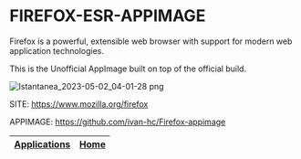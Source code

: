 # FIREFOX-ESR-APPIMAGE

 Firefox is a powerful, extensible web browser with support for modern web application technologies.
 
 This is the Unofficial AppImage built on top of the official build.
 
 ![Istantanea_2023-05-02_04-01-28 png](https://user-images.githubusercontent.com/88724353/235563850-61d359ff-53ac-43a6-ab1d-33297dc4df73.jpg)
 
 SITE: https://www.mozilla.org/firefox
 
 APPIMAGE: https://github.com/ivan-hc/Firefox-appimage

 | [Applications](https://portable-linux-apps.github.io/apps.html) | [Home](https://portable-linux-apps.github.io)
 | --- | --- |
